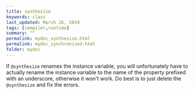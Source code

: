 ```yaml
---
title: synthesize
keywords: class
last_updated: March 26, 2019
tags: [compiler,runtime]
summary: ""
permalink: mydoc_synthesize.html
permalink: mydoc_synchronized.html
folder: mydoc
---
```


If `@synthesize` renames the instance variable, you will unfortunately have to
actually rename the instance variable to the name of the property prefixed
with an underscore, otherwise it won't work. Do best is to just delete the
`@synthesize` and fix the errors.


